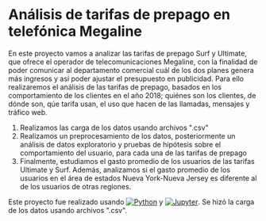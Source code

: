 # Análisis de tarifas de prepago en telefónica Megaline  

En este proyecto vamos a analizar las tarifas de prepago Surf y Ultimate, que ofrece el operador de telecomunicaciones Megaline, con la finalidad de poder comunicar al departamento comercial cuál de los dos planes genera más ingresos y así poder ajustar el presupuesto en publicidad.
Para ello realizaremos el análisis de las tarifas de prepago, basados en los comportamiento de los clientes en el año 2018; quiénes son los clientes, de dónde son, qúe tarifa usan, el uso que hacen de las llamadas, mensajes y tráfico web.

1. Realizamos las carga de los datos usando archivos ".csv"
2. Realizamos un preprocesamiento de los datos, posteriormente un análisis de datos exploratorio y pruebas de hipótesis sobre el comportamiento del usuario, para cada una de las tarifas de prepago
3. Finalmente, estudiamos el gasto promedio de los usuarios de las tarifas Ultimate y Surf. Además, analizamos si el gasto promedio de los usuarios en el área de estados Nueva York-Nueva Jersey es diferente al de los usuarios de otras regiones.

Este proyecto fue realizado usando [![Python](https://img.shields.io/badge/Python-yellow?style=for-the-badge&logo=python&logoColor=white&labelColor=101010)]() y [![Jupyter](https://img.shields.io/badge/Jupyter_Notebook-F37626?style=for-the-badge&logo=jupyter&logoColor=F37626&labelColor=101010)](). Se hizó la carga de los datos usando archivos ".csv".